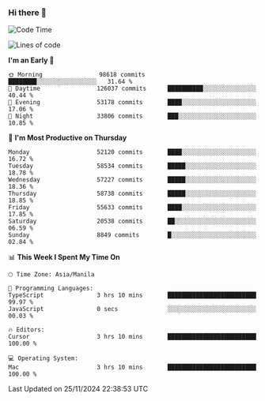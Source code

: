 ### Hi there 👋

<!--START_SECTION:waka-->
![Code Time](http://img.shields.io/badge/Code%20Time-5%2C707%20hrs%205%20mins-blue)

![Lines of code](https://img.shields.io/badge/From%20Hello%20World%20I%27ve%20Written-118.4%20million%20lines%20of%20code-blue)

**I'm an Early 🐤** 

```text
🌞 Morning                98618 commits       ████████░░░░░░░░░░░░░░░░░   31.64 % 
🌆 Daytime                126037 commits      ██████████░░░░░░░░░░░░░░░   40.44 % 
🌃 Evening                53178 commits       ████░░░░░░░░░░░░░░░░░░░░░   17.06 % 
🌙 Night                  33806 commits       ███░░░░░░░░░░░░░░░░░░░░░░   10.85 % 
```
📅 **I'm Most Productive on Thursday** 

```text
Monday                   52120 commits       ████░░░░░░░░░░░░░░░░░░░░░   16.72 % 
Tuesday                  58534 commits       █████░░░░░░░░░░░░░░░░░░░░   18.78 % 
Wednesday                57227 commits       █████░░░░░░░░░░░░░░░░░░░░   18.36 % 
Thursday                 58738 commits       █████░░░░░░░░░░░░░░░░░░░░   18.85 % 
Friday                   55633 commits       ████░░░░░░░░░░░░░░░░░░░░░   17.85 % 
Saturday                 20538 commits       ██░░░░░░░░░░░░░░░░░░░░░░░   06.59 % 
Sunday                   8849 commits        █░░░░░░░░░░░░░░░░░░░░░░░░   02.84 % 
```


📊 **This Week I Spent My Time On** 

```text
🕑︎ Time Zone: Asia/Manila

💬 Programming Languages: 
TypeScript               3 hrs 10 mins       █████████████████████████   99.97 % 
JavaScript               0 secs              ░░░░░░░░░░░░░░░░░░░░░░░░░   00.03 % 

🔥 Editors: 
Cursor                   3 hrs 10 mins       █████████████████████████   100.00 % 

💻 Operating System: 
Mac                      3 hrs 10 mins       █████████████████████████   100.00 % 
```


 Last Updated on 25/11/2024 22:38:53 UTC
<!--END_SECTION:waka-->


<!--
**rad182/rad182** is a ✨ _special_ ✨ repository because its `README.md` (this file) appears on your GitHub profile.

Here are some ideas to get you started:

- 🔭 I’m currently working on ...
- 🌱 I’m currently learning ...
- 👯 I’m looking to collaborate on ...
- 🤔 I’m looking for help with ...
- 💬 Ask me about ...
- 📫 How to reach me: ...
- 😄 Pronouns: ...
- ⚡ Fun fact: ...
-->
